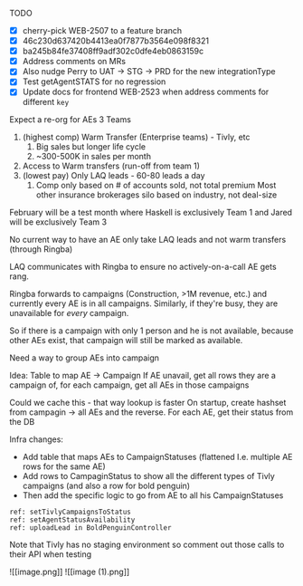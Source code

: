 TODO
- [x] cherry-pick WEB-2507 to a feature branch
- [x] 46c230d637420b4413ea0f7877b3564e098f8321
- [x] ba245b84fe37408ff9adf302c0dfe4eb0863159c
- [x] Address comments on MRs
- [x] Also nudge Perry to UAT -> STG -> PRD for the new integrationType
- [x] Test getAgentSTATS for no regression
- [x] Update docs for frontend WEB-2523 when address comments for different `key`

Expect a re-org for AEs 
3 Teams
1. (highest comp) Warm Transfer (Enterprise teams) - Tivly, etc
	1. Big sales but longer life cycle
	2. ~300-500K in sales per month
2. Access to Warm transfers (run-off from team 1)
3. (lowest pay) Only LAQ leads - 60-80 leads a day
	1. Comp only based on # of accounts sold, not total premium
Most other insurance brokerages silo based on industry, not deal-size

February will be a test month where Haskell is exclusively Team 1 and Jared will be exclusively Team 3

No current way to have an AE only take LAQ leads and not warm transfers (through Ringba)

LAQ communicates with Ringba to ensure no actively-on-a-call AE gets rang.

Ringba forwards to campaigns (Construction, >1M revenue, etc.) and currently every AE is in all campaigns. Similarly, if they're busy, they are unavailable for *every* campaign. 

So if there is a campaign with only 1 person and he is not available, because other AEs exist, that campaign will still be marked as available.

Need a way to group AEs into campaign

Idea: Table to map AE -> Campaign
If AE unavail, get all rows they are a campaign of, for each campaign, get all AEs in those campaigns

Could we cache this - that way lookup is faster
On startup, create hashset from campagin -> all AEs and the reverse. For each AE, get their status from the DB

Infra changes:
- Add table that maps AEs to CampaignStatuses (flattened I.e. multiple AE rows for the same AE)
- Add rows to CampaginStatus to show all the different types of Tivly campaigns (and also a row for bold penguin)
- Then add the specific logic to go from AE to all his CampaignStatuses 

```
ref: setTivlyCampaignsToStatus
ref: setAgentStatusAvailability
ref: uploadLead in BoldPenguinController
```

Note that Tivly has no staging environment so comment out those calls to their API when testing

![[image.png]]
![[image (1).png]]